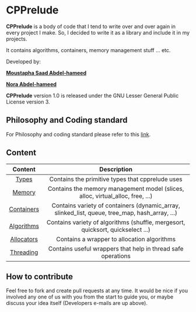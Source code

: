 # CPPrelude

**CPPrelude** is a body of code that I tend to write over and over again in every project I make. So, I decided to write it as a library and include it in my projects.

It contains algorithms, containers, memory management stuff ... etc.

Developed by:

**[Moustapha Saad Abdel-hameed](moustapha.saad.abdelhamed@gmail.com)**

**[Nora Abdel-hameed](nora.abdelhameed@gmail.com)**

**CPPrelude** version 1.0 is released under the GNU Lesser General Public License version 3.

## Philosophy and Coding standard

For Philosophy and coding standard please refer to this [link](https://moustaphasaad.github.io/2017/08/05/cpprelude/).

## Content

|           Content           |               Description                |
| :-------------------------: | :--------------------------------------: |
|      [Types](Types.md)      | Contains the primitive types that cpprelude uses |
|     [Memory](memory.md)     | Contains the memory management model (slices, alloc, virtual_alloc, free, ...) |
| [Containers](Containers.md) | Contains variety of containers (dynamic_array, slinked_list, queue, tree_map, hash_array, ...) |
| [Algorithms](Algorithms.md) | Contains variety of algorithms (shuffle, mergesort, quicksort, quickselect ...) |
| [Allocators](Allocators.md) | Contains a wrapper to allocation algorithms |
| [Threading](threading.md)   | Contains useful wrappers that help in thread safe operations |

## How to contribute

Feel free to fork and create pull requests at any time. It would be nice if you involved any one of us with you from the start to guide you, or maybe discuss your idea itself (Developers e-mails are up above).
